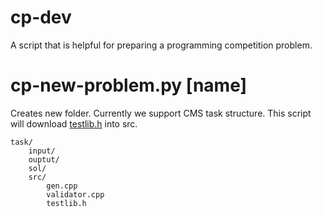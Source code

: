 # cp-dev
A script that is helpful for preparing a programming competition problem.

# cp-new-problem.py [name]

Creates new folder. Currently we support CMS task structure.
This script will download [testlib.h](https://github.com/MikeMirzayanov/testlib) into src.


```
task/
    input/
    ouptut/
    sol/
    src/
        gen.cpp
        validator.cpp
        testlib.h
```
